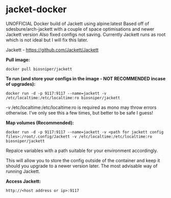 # jacket-docker
UNOFFICIAL Docker build of Jackett using alpine:latest
Based off of sdesbure/arch-jackett with a couple of space optimisations and newer Jackett version
Also fixed configs not saving. Currently Jackett runs as root which is not ideal but I will fix this later.

Jackett - https://github.com/Jackett/Jackett

**Pull image:**
```
docker pull biosniper/jackett
```

**To run (and store your configs in the image - NOT RECOMMENDED incase of upgrades):**
```
docker run -d -p 9117:9117 --name=jackett -v /etc/localtime:/etc/localtime:ro biosniper/jackett
```
-v /etc/localtime:/etc/localtime:ro is required as mono may throw errors otherwise.
I've only see this a few times, but better to be safe I guess!

**Map volumes (Recommended):**
```
docker run -d -p 9117:9117 --name=jackett -v <path for jackett config files>:/root/.config/Jackett -v /etc/localtime:/etc/localtime:ro biosniper/jackett
```
Repalce variables with a path suitable for your environment accordingly.

This will allow you to store the config outside of the container and keep it should you upgrade to a newer version later. The most advisable way of running Jackett.

**Access Jackett:**
```
http://<host address or ip>:9117
```
